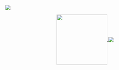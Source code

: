 ![](https://github.com/SadmanYasar/nutritionist-ai-app/assets/67522140/c67bd34c-082e-4343-a5e8-cb0bf7f37ee4)

<center>
  <a href="https://github.com/anuraghazra/github-readme-stats">
  <img align="center" height="160em" src="https://github-readme-stats-sadman-yasar-sayem.vercel.app/api?username=SadmanYasar&theme=github_dark&hide_border=true&include_all_commits=true&count_private=true" />
</a>
<a href="https://github.com/anuraghazra/github-readme-stats">
  <img align="center" src="https://github-readme-stats-sadman-yasar-sayem.vercel.app/api/top-langs/?username=SadmanYasar&exclude_repo=Project-Mayhem,Discord-Bot-Python&langs_count=3&hide_title=true&hide_border=true&theme=github_dark" />
</a>
</center>



